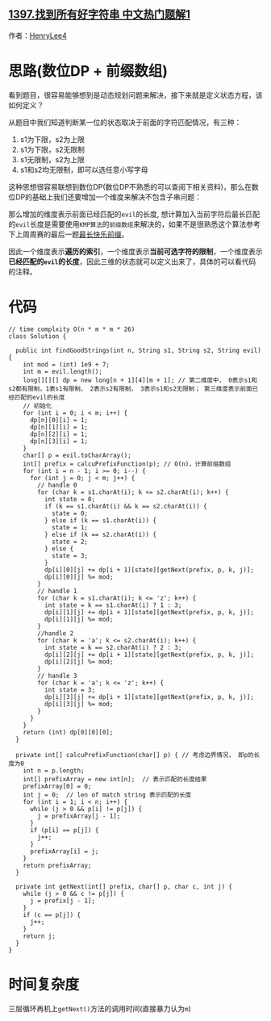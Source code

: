## [1397.找到所有好字符串 中文热门题解1](https://leetcode.cn/problems/find-all-good-strings/solutions/100000/shu-wei-dp-kmpqian-zhui-shu-zu-java-by-henrylee4)

作者：[HenryLee4](https://leetcode.cn/u/HenryLee4)
# 思路(数位DP + 前缀数组)
看到题目，很容易能够想到是动态规划问题来解决，接下来就是定义状态方程，该如何定义？

从题目中我们知道判断某一位的状态取决于前面的字符匹配情况，有三种：
1. s1为下限，s2为上限 
2. s1为下限，s2无限制
3. s1无限制，s2为上限
4. s1和s2均无限制，即可以选任意小写字母

这种思想很容易联想到数位DP(数位DP不熟悉的可以查阅下相关资料)，那么在数位DP的基础上我们还要增加一个维度来解决不包含子串问题：

那么增加的维度表示前面已经匹配的`evil`的长度, 想计算加入当前字符后最长匹配的`evil`长度是需要使用`KMP算法`的`前缀数组`来解决的，如果不是很熟悉这个算法参考下上周周赛的最后一题[最长快乐前缀](https://leetcode-cn.com/problems/longest-happy-prefix/)。

因此一个维度表示**遍历的索引**，一个维度表示**当前可选字符的限制**，一个维度表示**已经匹配的`evil`的长度**，因此三维的状态就可以定义出来了，具体的可以看代码的注释。

# 代码
```
// time complxity O(n * m * m * 26)
class Solution {

  public int findGoodStrings(int n, String s1, String s2, String evil) {
    int mod = (int) 1e9 + 7;
    int m = evil.length();
    long[][][] dp = new long[n + 1][4][m + 1]; // 第二维度中， 0表示s1和s2都有限制，1表s1有限制， 2表示s2有限制， 3表示s1和s2无限制； 第三维度表示前面已经匹配的evil的长度
    // 初始化
    for (int i = 0; i < m; i++) {
      dp[n][0][i] = 1;
      dp[n][1][i] = 1;
      dp[n][2][i] = 1;
      dp[n][3][i] = 1;
    }
    char[] p = evil.toCharArray();
    int[] prefix = calcuPrefixFunction(p); // O(n)，计算前缀数组
    for (int i = n - 1; i >= 0; i--) {
      for (int j = 0; j < m; j++) {
        // handle 0
        for (char k = s1.charAt(i); k <= s2.charAt(i); k++) {
          int state = 0;
          if (k == s1.charAt(i) && k == s2.charAt(i)) {
            state = 0;
          } else if (k == s1.charAt(i)) {
            state = 1;
          } else if (k == s2.charAt(i)) {
            state = 2;
          } else {
            state = 3;
          }
          dp[i][0][j] += dp[i + 1][state][getNext(prefix, p, k, j)];
          dp[i][0][j] %= mod;
        }
        // handle 1
        for (char k = s1.charAt(i); k <= 'z'; k++) {
          int state = k == s1.charAt(i) ? 1 : 3;
          dp[i][1][j] += dp[i + 1][state][getNext(prefix, p, k, j)];
          dp[i][1][j] %= mod;
        }
        //handle 2
        for (char k = 'a'; k <= s2.charAt(i); k++) {
          int state = k == s2.charAt(i) ? 2 : 3;
          dp[i][2][j] += dp[i + 1][state][getNext(prefix, p, k, j)];
          dp[i][2][j] %= mod;
        }
        // handle 3
        for (char k = 'a'; k <= 'z'; k++) {
          int state = 3;
          dp[i][3][j] += dp[i + 1][state][getNext(prefix, p, k, j)];
          dp[i][3][j] %= mod;
        }
      }
    }
    return (int) dp[0][0][0];
  }

  private int[] calcuPrefixFunction(char[] p) { // 考虑边界情况， 即p的长度为0
    int n = p.length;
    int[] prefixArray = new int[n];  // 表示匹配的长度结果
    prefixArray[0] = 0;
    int j = 0;  // len of match string 表示匹配的长度
    for (int i = 1; i < n; i++) {
      while (j > 0 && p[i] != p[j]) {
        j = prefixArray[j - 1];
      }
      if (p[i] == p[j]) {
        j++;
      }
      prefixArray[i] = j;
    }
    return prefixArray;
  }

  private int getNext(int[] prefix, char[] p, char c, int j) {
    while (j > 0 && c != p[j]) {
      j = prefix[j - 1];
    }
    if (c == p[j]) {
      j++;
    }
    return j;
  }
}

```

# 时间复杂度
三层循环再机上`getNext()`方法的调用时间(直接暴力认为`m`)